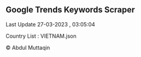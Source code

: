 

## Google Trends Keywords Scraper 
 
Last Update 27-03-2023 , 03:05:04

Country List :
VIETNAM.json



© Abdul Muttaqin 
